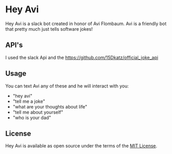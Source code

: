 # Hey Avi

 Hey Avi is a slack bot created in honor of Avi Flombaum. Avi is a friendly bot that pretty much just tells software jokes!

## API's

 I used the slack Api  and the https://github.com/15Dkatz/official_joke_api

## Usage

You can text Avi any of these and he will interact with you:
- "hey avi"
- "tell me a joke"
- "what are your thoughts about life"
- "tell me about yourself"
- "who is your dad"


## License
Hey Avi is available as open source under the terms of the [MIT License](https://opensource.org/licenses/MIT).
